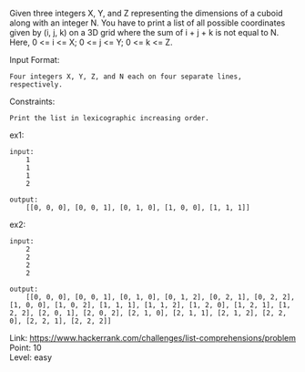 Given three integers X, Y, and Z representing the dimensions of a cuboid along with an integer N. You have to print a list of all possible coordinates given by (i, j, k) on a 3D grid where the sum of i + j + k is not equal to N. Here, 0 <= i <= X; 0 <= j <= Y; 0 <= k <= Z.

Input Format:

	Four integers X, Y, Z, and N each on four separate lines, respectively.

Constraints:

	Print the list in lexicographic increasing order.

ex1:

	input:
		1
		1
		1
		2

	output:
		[[0, 0, 0], [0, 0, 1], [0, 1, 0], [1, 0, 0], [1, 1, 1]]

ex2:

	input:
		2
		2
		2
		2

	output:
		[[0, 0, 0], [0, 0, 1], [0, 1, 0], [0, 1, 2], [0, 2, 1], [0, 2, 2], [1, 0, 0], [1, 0, 2], [1, 1, 1], [1, 1, 2], [1, 2, 0], [1, 2, 1], [1, 2, 2], [2, 0, 1], [2, 0, 2], [2, 1, 0], [2, 1, 1], [2, 1, 2], [2, 2, 0], [2, 2, 1], [2, 2, 2]]

Link: https://www.hackerrank.com/challenges/list-comprehensions/problem<br />
Point: 10<br />
Level: easy